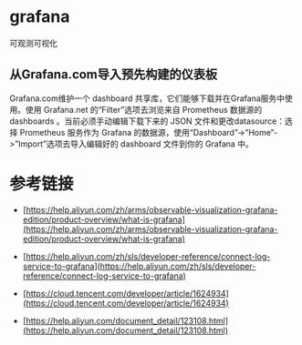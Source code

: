 # grafana

可观测可视化


## 从Grafana.com导入预先构建的仪表板

Grafana.com维护一个 dashboard 共享库，它们能够下载并在Grafana服务中使用。使用 Grafana.net 的“Filter”选项去浏览来自 Prometheus 数据源的 dashboards 。当前必须手动编辑下载下来的 JSON 文件和更改datasource：选择 Prometheus 服务作为 Grafana 的数据源，使用“Dashboard”->”Home”->”Import”选项去导入编辑好的 dashboard 文件到你的 Grafana 中。

# 参考链接

- [https://help.aliyun.com/zh/arms/observable-visualization-grafana-edition/product-overview/what-is-grafana](https://help.aliyun.com/zh/arms/observable-visualization-grafana-edition/product-overview/what-is-grafana)

- [https://help.aliyun.com/zh/sls/developer-reference/connect-log-service-to-grafana](https://help.aliyun.com/zh/sls/developer-reference/connect-log-service-to-grafana)

- [https://cloud.tencent.com/developer/article/1624934](https://cloud.tencent.com/developer/article/1624934)

- [https://help.aliyun.com/document_detail/123108.html](https://help.aliyun.com/document_detail/123108.html)
